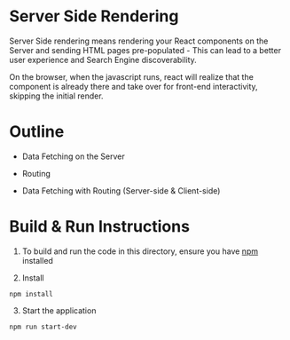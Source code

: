 # Server Side Rendering

Server Side rendering means rendering your React components on the Server and sending HTML pages pre-populated - This can lead to a better user experience and Search Engine discoverability.

On the browser, when the javascript runs, react will realize that the component is already there and take over for front-end interactivity, skipping the initial render.

# Outline

- Data Fetching on the Server

- Routing

- Data Fetching with Routing (Server-side & Client-side)

# Build & Run Instructions

1. To build and run the code in this directory, ensure you have [npm](https://www.npmjs.com) installed

2. Install
```
npm install
```

3. Start the application
```
npm run start-dev
```
